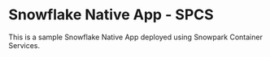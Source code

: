 # Snowflake Native App - SPCS

This is a sample Snowflake Native App deployed using Snowpark Container Services.
